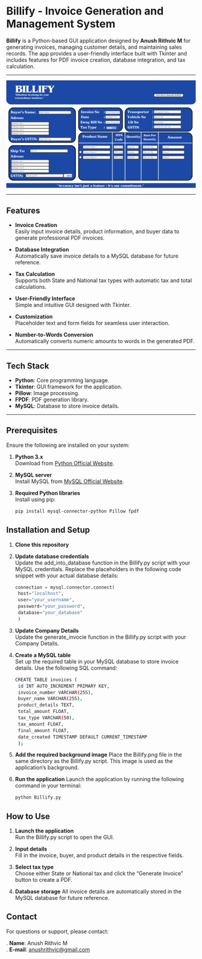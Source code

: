 # Billify - Invoice Generation and Management System

**Billify** is a Python-based GUI application designed by **Anush Rithvic M** for generating invoices, managing customer details, and maintaining sales records. The app provides a user-friendly interface built with Tkinter and includes features for PDF invoice creation, database integration, and tax calculation.

---

![Billify](Billify.png)

---

## Features

- **Invoice Creation**  
  Easily input invoice details, product information, and buyer data to generate professional PDF invoices.

- **Database Integration**  
  Automatically save invoice details to a MySQL database for future reference.

- **Tax Calculation**  
  Supports both State and National tax types with automatic tax and total calculations.

- **User-Friendly Interface**  
  Simple and intuitive GUI designed with Tkinter.

- **Customization**  
  Placeholder text and form fields for seamless user interaction.

- **Number-to-Words Conversion**  
  Automatically converts numeric amounts to words in the generated PDF.

---

## Tech Stack

- **Python**: Core programming language.
- **Tkinter**: GUI framework for the application.
- **Pillow**: Image processing.
- **FPDF**: PDF generation library.
- **MySQL**: Database to store invoice details.

---

## Prerequisites

Ensure the following are installed on your system:

1. **Python 3.x**  
   Download from [Python Official Website](https://www.python.org/).

2. **MySQL server**  
   Install MySQL from [MySQL Official Website](https://www.mysql.com/).

3. **Required Python libraries**  
   Install using pip:  
   ```bash
   pip install mysql-connector-python Pillow fpdf

## Installation and Setup

1. **Clone this repository**  

2. **Update database credentials**  
   Update the add_into_database function in the Billify.py script with your MySQL credentials. Replace 
   the placeholders in the following code snippet with your actual database details:
   ```Python
   connection = mysql.connector.connect(
    host="localhost",
    user="your_username",
    password="your_password",
    database="your_database"
    )

3. **Update Company Details**  
   Update the generate_invocie function in the Billify.py script with your Company Details. 

4. **Create a MySQL table**  
   Set up the required table in your MySQL database to store invoice details. Use the following SQL 
   command:  
   ```bash
   CREATE TABLE invoices (
    id INT AUTO_INCREMENT PRIMARY KEY,
    invoice_number VARCHAR(255),
    buyer_name VARCHAR(255),
    product_details TEXT,
    total_amount FLOAT,
    tax_type VARCHAR(50),
    tax_amount FLOAT,
    final_amount FLOAT,
    date_created TIMESTAMP DEFAULT CURRENT_TIMESTAMP
    );

5.	**Add the required background image**
    Place the Billify.png file in the same directory as the Billify.py script. This image is used as 
    the application’s background.

6.  **Run the application**
    Launch the application by running the following command in your terminal:
    ```bash
    python Billify.py

## How to Use

1. **Launch the application**  
   Run the Billify.py script to open the GUI.

2. **Input details**  
   Fill in the invoice, buyer, and product details in the respective fields.

3. **Select tax type**  
   Choose either State or National tax and click the “Generate Invoice” button to create a PDF.

4. **Database storage**
   All invoice details are automatically stored in the MySQL database for future reference.



## Contact

For questions or support, please contact:

. **Name**: Anush Rithvic M  
. **E-mail**: anushrithvic@gmail.com




 
